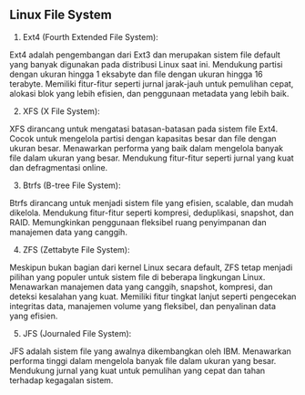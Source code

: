 ## Linux File System

1. Ext4 (Fourth Extended File System):

Ext4 adalah pengembangan dari Ext3 dan merupakan sistem file default yang banyak digunakan pada distribusi Linux saat ini.
Mendukung partisi dengan ukuran hingga 1 eksabyte dan file dengan ukuran hingga 16 terabyte.
Memiliki fitur-fitur seperti jurnal jarak-jauh untuk pemulihan cepat, alokasi blok yang lebih efisien, dan penggunaan metadata yang lebih baik.

2. XFS (X File System):

XFS dirancang untuk mengatasi batasan-batasan pada sistem file Ext4.
Cocok untuk mengelola partisi dengan kapasitas besar dan file dengan ukuran besar.
Menawarkan performa yang baik dalam mengelola banyak file dalam ukuran yang besar.
Mendukung fitur-fitur seperti jurnal yang kuat dan defragmentasi online.

3. Btrfs (B-tree File System):

Btrfs dirancang untuk menjadi sistem file yang efisien, scalable, dan mudah dikelola.
Mendukung fitur-fitur seperti kompresi, deduplikasi, snapshot, dan RAID.
Memungkinkan penggunaan fleksibel ruang penyimpanan dan manajemen data yang canggih.

4. ZFS (Zettabyte File System):

Meskipun bukan bagian dari kernel Linux secara default, ZFS tetap menjadi pilihan yang populer untuk sistem file di beberapa lingkungan Linux.
Menawarkan manajemen data yang canggih, snapshot, kompresi, dan deteksi kesalahan yang kuat.
Memiliki fitur tingkat lanjut seperti pengecekan integritas data, manajemen volume yang fleksibel, dan penyalinan data yang efisien.

5. JFS (Journaled File System):

JFS adalah sistem file yang awalnya dikembangkan oleh IBM.
Menawarkan performa tinggi dalam mengelola banyak file dalam ukuran yang besar.
Mendukung jurnal yang kuat untuk pemulihan yang cepat dan tahan terhadap kegagalan sistem.